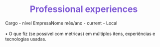 <h1 align="center" style="color: #805ad5; font-weight: bold;">Professional experiences</h1>
Cargo - nível               EmpresaNome               mês/ano - current - Local</br>
                                                                   </br>
•	O que fiz (se possível com métricas) em múltiplos itens, experiências e tecnologias usadas.

